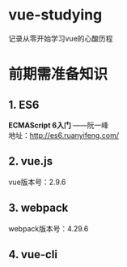 # vue-studying
记录从零开始学习vue的心酸历程
# 前期需准备知识
## 1. ES6
**ECMAScript 6入门** ——阮一峰  
地址：http://es6.ruanyifeng.com/

## 2. vue.js
vue版本号：2.9.6


## 3. webpack
webpack版本号：4.29.6

## 4. vue-cli

